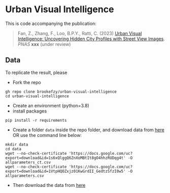 # Urban Visual Intelligence
This is code accompanying the publication: 
> Fan, Z., Zhang, F., Loo, B.P.Y., Ratti, C. (2023) [Urban Visual Intelligence: Uncovering Hidden City Profiles with Street View Images](https://www.pnas.org/).
*PNAS* **xxx** (under review)


## Data
To replicate the result, please 
* Fork the repo
```
gh repo clone brookefzy/urban-visual-intelligence
cd urban-visual-intelligence
```
* Create an environment (python=3.8)
* install packages
```
pip install -r requirements
```
* Create a folder `data` inside the repo folder, and download data from [here](https://drive.google.com/drive/folders/1MucBDnYFhRXD-B8XWMRF5fMKLfb-SS4J?usp=share_link) OR use the command line below:
```
mkdir data
cd data
wget --no-check-certificate 'https://docs.google.com/uc?export=download&id=1s6xQlggQ6ZnXoMBtIt8gO4hhzRUDqg4t' -O allparameters_ct.csv
wget --no-check-certificate 'https://docs.google.com/uc?export=download&id=1VtpHQOZxjz01KwGrdII_GedtzSfzI0w5' -O allparameters.csv

```
* Then download the data from [here](https://drive.google.com/drive/folders/1MucBDnYFhRXD-B8XWMRF5fMKLfb-SS4J?usp=share_link)

